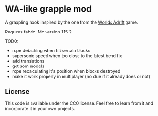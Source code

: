 # WA-like grapple mod

A grappling hook inspired by the one from the [Worlds Adrift](https://www.worldsadrift.com/) game.

Requires fabric. Mc version 1.15.2

TODO:
* rope detaching when hit certain blocks
* supersonic speed when too close to the latest bend fix
* add translations
* get som models
* rope recalculating it's position when blocks destroyed
* make it work properly in multiplayer (no clue if it already does or not)


## License

This code is available under the CC0 license. Feel free to learn from it and incorporate it in your own projects.
